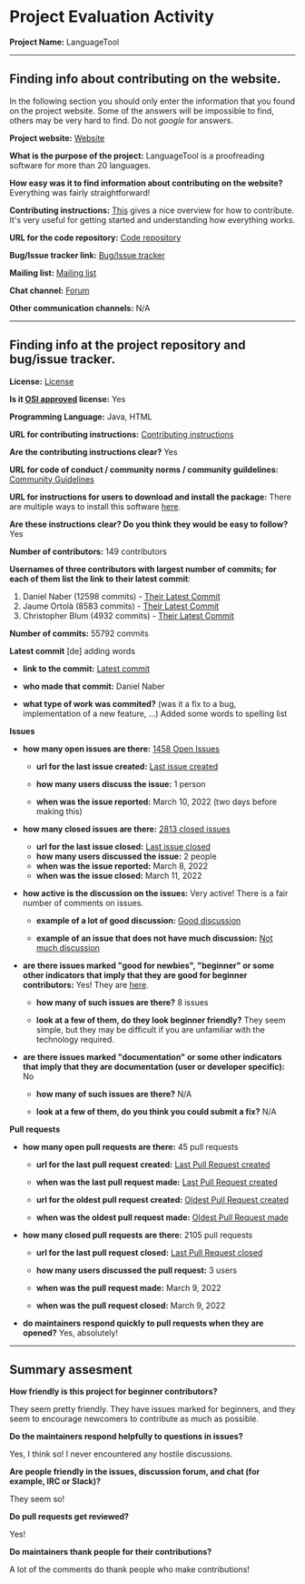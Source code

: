 # Project Evaluation Activity



__Project Name:__  LanguageTool


---

## Finding info about contributing on the website.

In the following section you should only enter the information that you
found on the project website. Some of the answers will be impossible to find, others
may be very hard to find. Do not _google_ for answers.

__Project website:__ [Website](https://languagetool.org/)


__What is the purpose of the project:__ LanguageTool is a proofreading software for more than 20 languages.


__How easy was it to find information about contributing on the website?__ Everything was fairly straightforward!


__Contributing instructions:__ [This](https://dev.languagetool.org/development-overview) gives a nice overview for how to contribute. It's very useful for getting started and understanding how everything works.

__URL for the code repository:__ [Code repository](https://github.com/languagetool-org/languagetool)

__Bug/Issue tracker link:__ [Bug/Issue tracker](https://github.com/languagetool-org/languagetool/issues)

__Mailing list:__ [Mailing list](https://www.mail-archive.com/languagetool-devel@lists.sourceforge.net/)

__Chat channel:__ [Forum](https://forum.languagetool.org/)

__Other communication channels:__ N/A


---

## Finding info at the project repository and bug/issue tracker.

__License:__ [License](https://github.com/languagetool-org/languagetool/blob/master/COPYING.txt)

__Is it [OSI approved](https://opensource.org/licenses/alphabetical) license:__ Yes

__Programming Language:__ Java, HTML

__URL for contributing instructions:__ [Contributing instructions](https://dev.languagetool.org/development-overview)

__Are the contributing instructions clear?__ Yes


__URL for code of conduct / community norms / community guildelines:__ [Community Guidelines](https://forum.languagetool.org/guidelines)

__URL for instructions for users to download and install the package:__ There are multiple ways to install this software [here](https://languagetool.org/dev). 


__Are these instructions clear? Do you think they would be easy to follow?__ Yes


__Number of contributors:__ 149 contributors


__Usernames of three contributors with largest number of commits; for
each of them list the link to their latest commit__:

1. Daniel Naber (12598 commits) - [Their Latest Commit](https://github.com/languagetool-org/languagetool/commit/97312056428bcaa71884477eda2f2f58ff440632)
2. Jaume Ortolà (8583 commits) - [Their Latest Commit](https://github.com/languagetool-org/languagetool/commit/12f6d9aee5ecf4061cc5894368873f87364f544a)
3. Christopher Blum (4932 commits) - [Their Latest Commit](https://github.com/languagetool-org/languagetool/commit/6676c74e86976f293e6d73b72a27196f1fe69eb2)


__Number of commits:__ 55792 commits

__Latest commit__ [de] adding words

- __link to the commit:__ [Latest commit](https://github.com/languagetool-org/languagetool/commit/97312056428bcaa71884477eda2f2f58ff440632)

- __who made that commit:__ Daniel Naber

- __what type of work was commited?__ (was it a fix to a bug, implementation of a new feature, ...) Added some words to spelling list


__Issues__

- __how many open issues are there:__ [1458 Open Issues](https://github.com/languagetool-org/languagetool/issues)

    - __url for the last issue created:__ [Last issue created](https://github.com/languagetool-org/languagetool/issues/6434)

    - __how many users discuss the issue:__ 1 person
    
    - __when was the issue reported:__ March 10, 2022 (two days before making this)
    

- __how many closed issues are there:__ [2813 closed issues](https://github.com/languagetool-org/languagetool/issues?q=is%3Aissue+is%3Aclosed)
    - __url for the last issue closed:__ [Last issue closed](https://github.com/languagetool-org/languagetool/issues/6423)
    - __how many users discussed the issue:__ 2 people
    - __when was the issue reported:__ March 8, 2022
    - __when was the issue closed:__ March 11, 2022

- __how active is the discussion on the issues:__ Very active! There is a fair number of comments on issues.

    - __example of a lot of good discussion:__ [Good discussion](https://github.com/languagetool-org/languagetool/issues/6308)
    
    - __example of an issue that does not have much discussion:__ [Not much discussion](https://github.com/languagetool-org/languagetool/issues/6331)



- __are there issues marked "good for newbies", "beginner" or some other indicators that imply that they are good for beginner contributors:__ Yes! They are [here](https://github.com/languagetool-org/languagetool/issues?q=is%3Aopen+is%3Aissue+label%3A%22easy+fix%22).

    - __how many of such issues are there?__ 8 issues
    
    - __look at a few of them, do they look beginner friendly?__ They seem simple, but they may be difficult if you are unfamiliar with the technology required.



- __are there issues marked "documentation" or some other indicators that imply that they are documentation (user or developer specific):__ No

    - __how many of such issues are there?__ N/A
    
    - __look at a few of them, do you think you could submit a fix?__ N/A



__Pull requests__

- __how many open pull requests are there:__ 45 pull requests

    - __url for the last pull request created:__ [Last Pull Request created](https://github.com/languagetool-org/languagetool/pull/6427)
    
    - __when was the last pull request made:__ [Last Pull Request created](https://github.com/languagetool-org/languagetool/pull/6427)

    - __url for the oldest pull request created:__ [Oldest Pull Request created](https://github.com/languagetool-org/languagetool/pull/964)
    
    - __when was the oldest pull request made:__ [Oldest Pull Request made](https://github.com/languagetool-org/languagetool/pull/964)

- __how many closed pull requests are there:__ 2105 pull requests

    - __url for the last pull request closed:__ [Last Pull Request closed](https://github.com/languagetool-org/languagetool/pull/6429)
    
    - __how many users discussed the pull request:__ 3 users
    
    - __when was the pull request made:__  March 9, 2022
    
    - __when was the pull request closed:__ March 9, 2022
    

- __do maintainers respond quickly to pull requests when they are opened?__ Yes, absolutely!





---


## Summary assesment
__How friendly is this project for beginner contributors?__

They seem pretty friendly. They have issues marked for beginners, and they seem to encourage newcomers to contribute as much as possible.


__Do the maintainers respond helpfully to questions in issues?__

Yes, I think so! I never encountered any hostile discussions.


__Are people friendly in the issues, discussion forum, and chat (for example, IRC or Slack)?__

They seem so!


__Do pull requests get reviewed?__

Yes!

__Do maintainers thank people for their contributions?__

A lot of the comments do thank people who make contributions!

